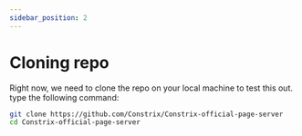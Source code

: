 ```yaml
---
sidebar_position: 2
---
```


# Cloning repo

Right now, we need to clone the repo on your local machine to test this out. type the following command:

```sh
git clone https://github.com/Constrix/Constrix-official-page-server
cd Constrix-official-page-server
```